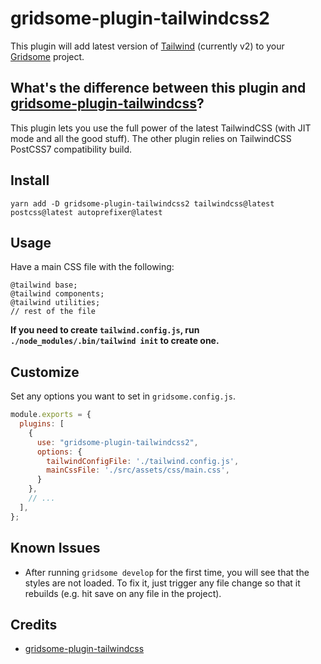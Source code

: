 # gridsome-plugin-tailwindcss2

This plugin will add latest version of [Tailwind](http://tailwindcss.com) (currently v2) to your
[Gridsome](http://gridsome.org) project.

## What's the difference between this plugin and [gridsome-plugin-tailwindcss](https://github.com/brandonpittman/gridsome-plugin-tailwindcss)?

This plugin lets you use the full power of the latest TailwindCSS (with JIT mode and all the good stuff). The other plugin relies on TailwindCSS PostCSS7 compatibility build.



## Install

`yarn add -D gridsome-plugin-tailwindcss2 tailwindcss@latest postcss@latest autoprefixer@latest` 


## Usage

Have a main CSS file with the following:

```postcss
@tailwind base;
@tailwind components;
@tailwind utilities;
// rest of the file
```

**If you need to create `tailwind.config.js`, run `./node_modules/.bin/tailwind init` to create one.**

[plugins]: https://tailwindcss.com/docs/plugins/#app

## Customize

Set any options you want to set in `gridsome.config.js`.

```javascript
module.exports = {
  plugins: [
    {
      use: "gridsome-plugin-tailwindcss2",
      options: {
        tailwindConfigFile: './tailwind.config.js',
        mainCssFile: './src/assets/css/main.css',
      }
    },
    // ...
  ],
};
```

## Known Issues

- After running `gridsome develop` for the first time, you will see that the styles are not loaded. To fix it, just trigger any file change so that it rebuilds (e.g. hit save on any file in the project).

## Credits

 - [gridsome-plugin-tailwindcss](https://github.com/brandonpittman/gridsome-plugin-tailwindcss)